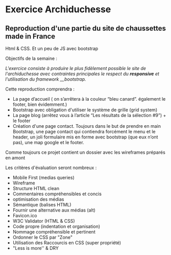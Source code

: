 Exercice Archiduchesse
======================

Reproduction d'une partie du site de chaussettes made in France
--------------------------------------------------------

Html & CSS. Et un peu de JS avec bootstrap

Objectifs de la semaine :

*L'exercice consiste à produire le plus fidèlement possible le site de l'archiduchesse avec contraintes principales le respect du __responsive__ et l'utilisation du framework __bootstrap.*

Cette reproduction comprendra :
* La page d’accueil ( on s’arrêtera à la couleur “bleu canard”. également le footer, bien évidemment.)
* Bootstrap avec obligation d'utiliser le système de grille (grid system)
* La page blog (arrêtez vous à l’article “Les résultats de la sélection #9”) + le footer
* Création d'une page contact. Toujours dans le but de prendre en main Bootstrap, une page contact qui contiendra forcément le menu et le header, un joli
formulaire mis en forme avec bootstrap (que eux n’ont pas), une map google et le footer.

Comme toujours ce projet contient un dossier avec les wireframes préparés en amont 

Les critères d'évaluation seront nombreux :
- Mobile First (medias queries)
- Wireframe
- Structure HTML clean
- Commentaires compréhensibles et concis
- optimisation des médias
- Sémantique (balises HTML)
- Fournir une alternative aux médias (alt)
- Favicon.ico
- W3C Validator (HTML & CSS)
- Code propre (indentation et organisation)
- Nommage compréhensible et pertinent
- Ordonner le CSS par "Zone"
- Utilisation des Raccourcis en CSS (super propriété)
- "Less is more'' & DRY
